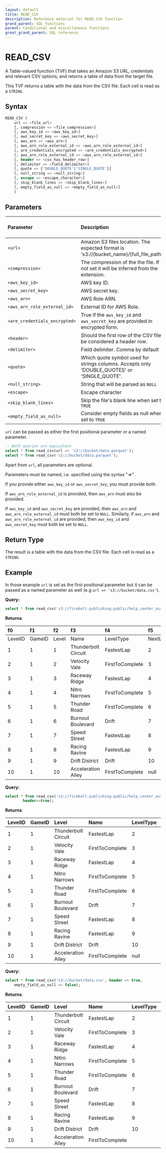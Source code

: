 ```yaml
---
layout: default
title: READ_CSV
description: Reference material for READ_CSV function
grand_parent: SQL functions
parent: Conditional and miscellaneous functions
great_grand_parent: SQL reference
---
```


# READ_CSV

A Table-valued function (TVF) that takes an Amazon S3 URL, credentials and relevant CSV options, and returns a table of data from the target file.

This TVF returns a table with the data from the CSV file. Each cell is read as a `STRING`.

## Syntax

```sql
READ_CSV ( 
    url => <file_url>
    [, compression => <file_compression>]
    [, aws_key_id => <aws_key_id>]
    [, aws_secret_key => <aws_secret_key>]
    [, aws_arn => <aws_arn>]
    [, aws_arn_role_external_id => <aws_arn_role_external_id>]
    [, are_credentials_encrypted => <are_credentials_encrypted>]
    [, aws_arn_role_external_id => <aws_arn_role_external_id>]
    [, header => <csv_has_header_row>]
    [, delimiter => <field_delimiter>]
    [, quote => {'DOUBLE_QUOTE'|'SINGLE_QUOTE'}]
    [, null_string => <null_string>]
    [, escape => <escape_character>]
    [, skip_blank_lines => <skip_blank_lines>]
    [, empty_field_as_null => <empty_field_as_null>]
    )
```

## Parameters

| Parameter                     | Description                                                                                      | Supported input types |
|:------------------------------|:-------------------------------------------------------------------------------------------------|:----------------------|
| `<url>`                       | Amazon S3 files location. The expected format is 's3://{bucket_name}/{full_file_path}'.          | `TEXT`                |
| `<compression>`               | The compression of the the file. If is not set it will be inferred from the extension.           | `TEXT`                |
| `<aws_key_id>`                | AWS key ID.                                                                                      | `TEXT`                |
| `<aws_secret_key>`            | AWS secret key.                                                                                  | `TEXT`                |
| `<aws_arn>`                   | AWS Role ARN.                                                                                    | `TEXT`                |
| `<aws_arn_role_external_id>`  | External ID for AWS Role.                                                                        | `TEXT`                |
| `<are_credentials_encrypted>` | True if the `aws_key_id` and `aws_secret_key` are provided in encrypted form.                    | `BOOL`                |
| `<header>`                    | Should the first row of the CSV file be considered a header row.                                 | `TEXT`                |
| `<delimiter>`                 | Field delimiter. Comma by default `,`                                                            | `TEXT`                |
| `<quote>`                     | Which quote symbol used for strings columns. Accepts only 'DOUBLE_QUOTES' or 'SINGLE_QUOTE'.     | `TEXT`                |
| `<null_string>`               | String that will be parsed as `NULL`                                                             | `TEXT`                |
| `<escape>`                    | Escape character                                                                                 | `TEXT`                |
| `<skip_blank_lines>`          | Skip the file's blank line when set to `TRUE`                                                    | `BOOL`                |
| `<empty_field_as_null>`       | Consider empty fields as null when set to `TRUE`                                                 | `BOOL`                |

`url` can be passed as either the first positional parameter or a named parameter.

```sql
-- Both queries are equivalent
select * from read_csv(url => 's3://bucket/data.parquet');
select * from read_csv('s3://bucket/data.parquet');
```

Apart from `url`, all parameters are optional. 

Parameters must be named, i.e. specified using the syntax "=>" .

If you provide either `aws_key_id` or `aws_secret_key`, you must provide both.

If `aws_arn_role_external_id` is provided, then `aws_arn` must also be provided.

If `aws_key_id` and `aws_secret_key` are provided, then `aws_arn` and `aws_arn_role_external_id` must both be set to `NULL`. Similarly, if `aws_arn` and `aws_arn_role_external_id` are provided, then `aws_key_id` and `aws_secret_key` must both be set to `NULL`.

## Return Type

The result is a table with the data from the CSV file. Each cell is read as a `STRING`.

## Example

In those example `url` is set as the first positional parameter but it can be passed as a named parameter as well (e.g `url => 's3://bucket/data.csv'`).

**Query:**
```sql
select * from read_csv('s3://firebolt-publishing-public/help_center_assets/firebolt_sample_dataset/levels.csv');
```
**Returns**:

| f0 | f1 | f2 | f3 | f4 | f5 | f6 | f7 | f8 | f9 |
|:----|:----|:----|:----|:----|:----|:----|:----|:----|:----|
| LevelID | GameID | Level | Name | LevelType | NextLevel | MinPointsToPass | MaxPoints | NumberOfLaps |
| 1 | 1 | 1 | Thunderbolt Circuit | FastestLap | 2 | 5 | 20 | 5 |
| 2 | 1 | 2 | Velocity Vale | FirstToComplete | 3 | 15 | 30 | 10 |
| 3 | 1 | 3 | Raceway Ridge | FastestLap | 4 | 25 | 40 | 20 |
| 4 | 1 | 4 | Nitro Narrows | FirstToComplete | 5 | 60 | 100 | 10 |
| 5 | 1 | 5 | Thunder Road | FirstToComplete | 6 | 80 | 150 | 15 |
| 6 | 1 | 6 | Burnout Boulevard | Drift | 7 | 50 | 80 | 8 |
| 7 | 1 | 7 | Speed Street | FastestLap | 8 | 40 | 70 | 7 |
| 8 | 1 | 8 | Racing Ravine | FastestLap | 9 | 60 | 100 | 20 |
| 9 | 1 | 9 | Drift District | Drift | 10 | 100 | 250 | 25 |
| 10 | 1 | 10 | Acceleration Alley | FirstToComplete | null | 200 | 500 | 50 |


**Query:**
```sql
select * from read_csv('s3://firebolt-publishing-public/help_center_assets/firebolt_sample_dataset/levels.csv', 
        header=>true);
```
**Returns**:

| LevelID | GameID | Level              | Name                | LevelType       | NextLevel | MinPointsToPass | MaxPoints | NumberOfLaps |
|:---------|:--------|:--------------------|:---------------------|:-----------------|:-----------|:-----------------|:-----------|:--------------|
| 1       | 1      | Thunderbolt Circuit | FastestLap          | 2               | 5         |                 |           |              |
| 2       | 1      | Velocity Vale      | FirstToComplete     | 3               | 15        |                 |           |              |
| 3       | 1      | Raceway Ridge      | FastestLap          | 4               | 25        |                 |           |              |
| 4       | 1      | Nitro Narrows      | FirstToComplete     | 5               | 60        |                 |           |              |
| 5       | 1      | Thunder Road       | FirstToComplete     | 6               | 80        |                 |           |              |
| 6       | 1      | Burnout Boulevard  | Drift               | 7               | 50        |                 |           |              |
| 7       | 1      | Speed Street       | FastestLap          | 8               | 40        |                 |           |              |
| 8       | 1      | Racing Ravine      | FastestLap          | 9               | 60        |                 |           |              |
| 9       | 1      | Drift District     | Drift               | 10              | 100       |                 |           |              |
| 10      | 1      | Acceleration Alley | FirstToComplete     | null            | 200       |                 |           |              |


**Query:**
```sql
select * from read_csv('s3://bucket/data.csv', header => true,
    empty_field_as_null => false);
```
**Returns**:

| LevelID | GameID | Level              | Name                | LevelType       | NextLevel | MinPointsToPass | MaxPoints | NumberOfLaps |
|:---------|:--------|:--------------------|:---------------------|:-----------------|:-----------|:-----------------|:-----------|:--------------|
| 1       | 1      | Thunderbolt Circuit | FastestLap          | 2               | 5         |                 |           |              |
| 2       | 1      | Velocity Vale      | FirstToComplete     | 3               | 15        |                 |           |              |
| 3       | 1      | Raceway Ridge      | FastestLap          | 4               | 25        |                 |           |              |
| 4       | 1      | Nitro Narrows      | FirstToComplete     | 5               | 60        |                 |           |              |
| 5       | 1      | Thunder Road       | FirstToComplete     | 6               | 80        |                 |           |              |
| 6       | 1      | Burnout Boulevard  | Drift               | 7               | 50        |                 |           |              |
| 7       | 1      | Speed Street       | FastestLap          | 8               | 40        |                 |           |              |
| 8       | 1      | Racing Ravine      | FastestLap          | 9               | 60        |                 |           |              |
| 9       | 1      | Drift District     | Drift               | 10              | 100       |                 |           |              |
| 10      | 1      | Acceleration Alley | FirstToComplete     |                 | 200       |                 |           |              |
